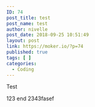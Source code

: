 ```yaml
---
ID: 74
post_title: test
post_name: test
author: nivelle
post_date: 2018-09-25 10:51:49
layout: post
link: https://moker.io/?p=74
published: true
tags: [ ]
categories:
  - Coding
---
```

Test
<!--more-->
123
end
2343fasef
